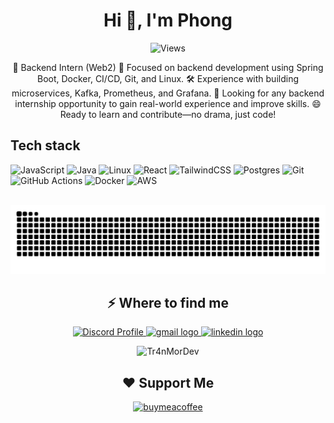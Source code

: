<h1 align="center" class="slide-in">Hi 👋, I'm Phong</h1>

<div align="center">
  <img src="https://komarev.com/ghpvc/?username=Tr4nMorDev&label=%20Views&color=0e75b6&style=flat" alt="Views" />
<!--   <img src="https://hits.seeyoufarm.com/api/count/incr/badge.svg?url=https://github.com/Tr4nMorDev&count_bg=%2379C83D&title_bg=%23555555&icon=&icon_color=%23E7E7E7&title=Views%20Today&edge_flat=false&mode=day" alt="Views Today" /> -->
</div>

<p align="center">
  🚀 Backend Intern (Web2)
  🎯 Focused on backend development using Spring Boot, Docker, CI/CD, Git, and Linux.
  🛠️ Experience with building microservices, Kafka, Prometheus, and Grafana.
  💼 Looking for any backend internship opportunity to gain real-world experience and improve skills.
  😄 Ready to learn and contribute—no drama, just code!
</p>

<h2 align="left"> Tech stack </h2>

![JavaScript](https://img.shields.io/badge/javascript-%23323330.svg?style=for-the-badge&logo=javascript&logoColor=%23F7DF1E)
![Java](https://img.shields.io/badge/java-%23ED8B00.svg?style=for-the-badge&logo=openjdk&logoColor=white) 
![Linux](https://img.shields.io/badge/linux-%23000.svg?style=for-the-badge&logo=linux&logoColor=white)
![React](https://img.shields.io/badge/react-%2320232a.svg?style=for-the-badge&logo=react&logoColor=%2361DAFB)
![TailwindCSS](https://img.shields.io/badge/tailwindcss-%2338B2AC.svg?style=for-the-badge&logo=tailwind-css&logoColor=white) 
![Postgres](https://img.shields.io/badge/postgres-%23316192.svg?style=for-the-badge&logo=postgresql&logoColor=white) 
![Git](https://img.shields.io/badge/git-%23F05033.svg?style=for-the-badge&logo=git&logoColor=white)
![GitHub Actions](https://img.shields.io/badge/GitHub_Actions-%232671E5.svg?style=for-the-badge&logo=githubactions&logoColor=white)
![Docker](https://img.shields.io/badge/docker-%230db7ed.svg?style=for-the-badge&logo=docker&logoColor=white)
![AWS](https://img.shields.io/badge/aws-%23232F3E.svg?style=for-the-badge&logo=amazonaws&logoColor=white)

</p>
<p align="center">
<br clear="both">
<img src="https://raw.githubusercontent.com/Tr4nMorDev/Tr4nMorDev/output/snake.svg" alt="Snake animation" />


</p>
<h2 align="center">⚡️ Where to find me</h2>
<p align="center">
<!--   <a href="https://www.youtube.com/@Zeri_Two" target="_blank" rel="noopener noreferrer">
  <img src="https://img.shields.io/static/v1?message=Youtube&logo=youtube&label=&color=FF0000&logoColor=white&labelColor=&style=for-the-badge" alt="youtube logo"  />
    </a>
  <a href="https://www.instagram.com/mortailposh/" target="_blank" rel="noopener noreferrer">
  <img src="https://img.shields.io/static/v1?message=Instagram&logo=instagram&label=&color=E4405F&logoColor=white&labelColor=&style=for-the-badge" height="35" alt="instagram logo"  />
    </a> -->
  <a href="https://discord.com/users/683542145117978663" target="_blank" rel="noopener noreferrer">
  <img src="https://img.shields.io/static/v1?message=Discord&logo=discord&label=&color=7289DA&logoColor=white&labelColor=&style=for-the-badge" height="35"  alt="Discord Profile" />
</a>
  <a href="mailto:tranphongzhouzhou@gmail.com" target="_blank" rel="noopener noreferrer">
  <img src="https://img.shields.io/static/v1?message=Gmail&logo=gmail&label=&color=D14836&logoColor=white&labelColor=&style=for-the-badge" height="35" alt="gmail logo"  />
  </a>
  <a href="https://www.linkedin.com/in/tr%E1%BA%A7n-phong-08154633a/" target="_blank" rel="noopener noreferrer">
  <img src="https://img.shields.io/static/v1?message=LinkedIn&logo=linkedin&label=&color=0077B5&logoColor=white&labelColor=&style=for-the-badge" height="35" alt="linkedin logo"  />
  </a>
<!--   <a href="https://www.facebook.com/tranphong016/" target="_blank" rel="noopener noreferrer">
  <img src="https://img.shields.io/badge/facebook-logo?style=for-the-badge&logo=facebook&logoColor=white&color=%230866ff" alt="facebook" />
  </a> -->
</p>

<p align="center">
  <img src="https://github-readme-streak-stats.herokuapp.com/?user=Tr4nMorDev&" alt="Tr4nMorDev" />
</p>

<h2 align="center">❤️ Support Me</h2>
<p align="center">
  <a href="https://buymeacoffee.com/tr4nmordev">
    <img src="https://cdn.buymeacoffee.com/buttons/v2/default-yellow.png" width="160" alt="buymeacoffee" />
  </a>
</p>
